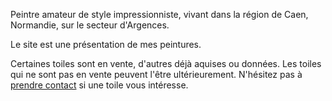 Peintre amateur de style impressionniste, vivant dans la région de Caen, Normandie, sur le secteur d'Argences.

Le site est une présentation de mes peintures.

Certaines toiles sont en vente, d'autres déjà aquises ou données. Les toiles qui ne sont pas en vente peuvent l'être ultérieurement.
N'hésitez pas à [prendre contact](/contact) si une toile vous intéresse.